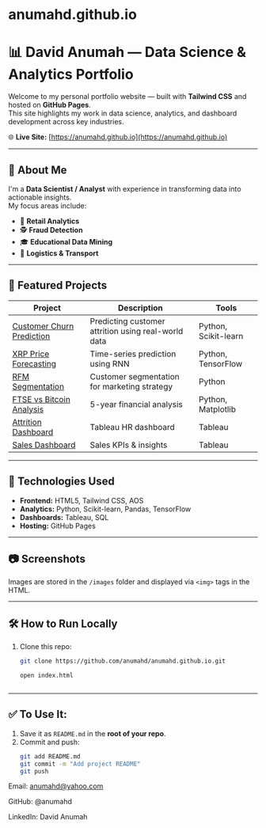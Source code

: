 # anumahd.github.io
# 📊 David Anumah — Data Science & Analytics Portfolio

Welcome to my personal portfolio website — built with **Tailwind CSS** and hosted on **GitHub Pages**.  
This site highlights my work in data science, analytics, and dashboard development across key industries.

🌐 **Live Site:** [https://anumahd.github.io](https://anumahd.github.io)

---

## 📌 About Me

I'm a **Data Scientist / Analyst** with experience in transforming data into actionable insights.  
My focus areas include:

- 🛒 **Retail Analytics**
- 🕵️ **Fraud Detection**
- 🎓 **Educational Data Mining**
- 🚚 **Logistics & Transport**

---

## 💼 Featured Projects

| Project | Description | Tools |
|--------|-------------|-------|
| [Customer Churn Prediction](https://github.com/anumahd/Customer-Churn-) | Predicting customer attrition using real-world data | Python, Scikit-learn |
| [XRP Price Forecasting](https://github.com/anumahd/XRP-Price-predicion-usig-RNN) | Time-series prediction using RNN | Python, TensorFlow |
| [RFM Segmentation](https://github.com/anumahd/RFM-Model) | Customer segmentation for marketing strategy | Python |
| [FTSE vs Bitcoin Analysis](https://github.com/anumahd/Five-Year-Historical-Performance-of-FTSE100-and-Bitcoin-Prices-in-GBP) | 5-year financial analysis | Python, Matplotlib |
| [Attrition Dashboard](https://public.tableau.com/app/profile/david.a6651/viz/DavidAnumahSAGAdummydata/Dashboard1) | Tableau HR dashboard | Tableau |
| [Sales Dashboard](https://public.tableau.com/app/profile/david.a6651/viz/share_16386374542650/Dashboard1) | Sales KPIs & insights | Tableau |

---

## 🚀 Technologies Used

- **Frontend:** HTML5, Tailwind CSS, AOS
- **Analytics:** Python, Scikit-learn, Pandas, TensorFlow
- **Dashboards:** Tableau, SQL
- **Hosting:** GitHub Pages

---

## 📷 Screenshots

Images are stored in the `/images` folder and displayed via `<img>` tags in the HTML.

---

## 🛠 How to Run Locally

1. Clone this repo:
   ```bash
   git clone https://github.com/anumahd/anumahd.github.io.git

   open index.html



---

## ✅ To Use It:
1. Save it as `README.md` in the **root of your repo**.
2. Commit and push:
   ```bash
   git add README.md
   git commit -m "Add project README"
   git push


Email: anumahd@yahoo.com

GitHub: @anumahd

LinkedIn: David Anumah
